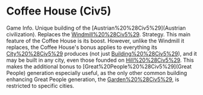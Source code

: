 # Coffee House (Civ5)

Game Info.
Unique building of the [Austrian%20%28Civ5%29](Austrian civilization). Replaces the [Windmill%20%28Civ5%29](Windmill).
Strategy.
This main feature of the Coffee House is its boost. However, unlike the Windmill it replaces, the Coffee House's bonus applies to everything its [City%20%28Civ5%29](city) produces (not just [Building%20%28Civ5%29](buildings)), and it may be built in any city, even those founded on [Hill%20%28Civ5%29](hills). This makes the additional bonus to [Great%20People%20%28Civ5%29](Great People) generation especially useful, as the only other common building enhancing Great People generation, the [Garden%20%28Civ5%29](Garden), is restricted to specific cities.